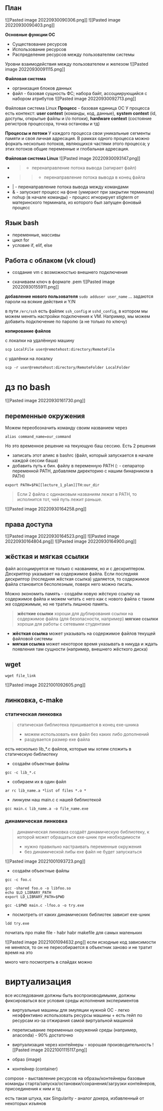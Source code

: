## План
![[Pasted image 20220930090306.png]]
![[Pasted image 20220930090403.png]]

 **Основные функции ОС**
  - Существование ресурсов
  - Использование ресурсов
  - Распределение ресурсов между пользователям системы

Уровни взаимодействия между пользователем и железом
![[Pasted image 20220930091115.png]]

**Файловая система** 
 - организация блоков данных
 - файл - базовая сущность ФС; набора байт, ассоциирующийся с набором атрибутов
![[Pasted image 20220930092713.png]] 


Файловая система Linux
 **Процесс** - базовая единица ОС
 У процесса есть контекст: **user context** (команды, код, данные), **system context** (id, доступы, открытые файлы и i/o потоки), **hardware context** (состояние регистров процессора, точка остановы и тд)


**Процессы и потоки**
У каждого процесса свои уникальные сегменты памяти и своя личная адресация.
В рамках одного процесса можно форкать несколько потоков, являющихся частями этого процесса; у этих потоков общие переменные и глобальная адресация.

**Файловая система Linux**
![[Pasted image 20220930093147.png]]


 - > - перенаправление потока вывода (затирает файл)
 - >> - перенаправление потока вывода в конец файла
 - | - перенаправление потока вывода между командами
 - & - запускает процесс на фоне (умирают при закрытии терминала)
 - nohup (в начале команды) - процесс игнорирует stigterm от материнского терминала, из которого был запущен фоновый процесс


## Язык bash
 - переменные, массивы
 - цикл for
 - условие if, elif, else

## Работа с облаком (vk cloud)

 - создание vm с возможностью внешнего подключения

 - скачиваем ключ в формате .pem
![[Pasted image 20220930155911.png]]

**добавление нового пользователя**
`sudo adduser user_name`
... задаются пароли на всякие действия и Y/N

в пути `/erc/ssh` есть файлик `ssh_config` и `sshd_config`, в котором мы можем менять настройки подключения к VM.
Например, мы можем добавить подключение по паролю (а не только по ключу)

**копирование файлов**

с локалки на удалённую машину
```
scp LocalFile user@remotehost:directory/RemoteFile
```
с удалёнки на локалку
```
scp -r user@remotehost:directory/RemoteFolder LocalFolder 
```

# дз по bash
![[Pasted image 20220930161730.png]]


## переменные окружения

Можем переобозначить команду своим названием через
```
alias command_name=our_command
```
Но это временное решение на текующую баш сессию. Есть 2 решения
 - записать этот алияс в bashrc (файл, который запускается в начале каждой сессии баша)
 - добавить путь к бин. файлу в переменную PATH
 (: - сепаратор переменной PATH, добавляем директорию с нашим бинарником в PATH)
```
export PATH=$PA[[lecture_1_plan]]TH:our_dir
```

> Если 2 файла с одинаковым названиям лежат в PATH, то исполнится тот, чей путь лежит раньше.



![[Pasted image 20220930164258.png]]

## права доступа
![[Pasted image 20220930164523.png]]
![[Pasted image 20220930164804.png]]
![[Pasted image 20220930164900.png]]

## жёсткая и мягкая ссылки
файл ассоциируется не только с названием, но и с дескриптером. Дескриптор указывает на содержимое файла. Если последняя дескриптор (последняя жёсткая ссылка) удаляется, то содержимое файла становится бесполезным, поверх него можно писать.

Можно экономить память - создаём новую жёсткую ссылку на содержимое файла и можем читать с него как с нового файла с таким же содержимым, но не тратить лишнюю память.

> **жёсткие ссылки** хороши для дублирования ссылки на содержимое файла (для безопасности, например)
> **мягкие ссылки** хороши для работы с сетевыми студентами

- **жёсткая ссылка** может указывать на содержимое файлов текущей файловой системы
- **мягкая ссылка** может некоторое время указывать в никуда и ждать появления там сущности (например, внешнего жёсткого диска)

## wget

```
wget file_link
```

![[Pasted image 20221001092605.png]]


## линковка, c-make
### статическая линковка

> статическая библиотека пришивается в конец exe-шника
>  - можем использовать exe файл без каких либо дополнений
>  - раздувается размер exe файла

есть несколько lib_*.c файлов, которые мы хотим сложить в статическую библиотеку
 - создаём объектные файлы
```
gcc -c lib_*.c
```
 - собираем их в один файл
```
ar rc lib_name.a *list of files *.o *
```
 - линкуем наш main.c с нашей библиотекой
```
gcc main.c lib_name.a -o file_name.exe
```

### динамическая линковка

> динамическая линковка создаёт динамическую библиотеку, к которой может обращаться exe-шник при необходимости
>  - нужно правильно настраивать переменные окружения
>  - без динамической либы exe файл не будет запускаться

![[Pasted image 20221001093723.png]]

 - создаём объектные файлы
```
gcc -c foo.c
```
```
gcc -shared foo.o -o libfoo.so
echo $LD_LIBRARY_PATH
export LD_LIBRARY_PATH=$PWD
```
```
gcc -L$PWD main.c -lfoo.o -o try.exe
```

 - посмотреть от каких динамических библиотек зависит exe-шник
```
ldd try.exe
```


почитать про make file - habr habr makefile для самых маленьких

![[Pasted image 20221001094632.png]]
если исходные код зависимости не менялся, то он не пересобирается в объектник заново и не тратит время на это

много чего посмотреть в слайдах можно


# виртуализация

все исследования должны быть воспроизводимыми, должны фиксироваться все условия среды исполнения экспериментов

 - виртуальные машины для эмуляции нужной ОС - легко неэффективно использовать ресурсы машины + есть гейп по ресурсам из-за отжирания самой виртуальной машиной
 - переписывание переменных окружений среды (например, anaconda) - 90% достаточно
 - виртуализация через контейнеры - хорошая производительность
![[Pasted image 20221001115117.png]]

 - образ (image)
 - контейнер (container)


compose - выставление ресурсов на образы/контейнеры
базовые команды старта/запуска/остановки/сохранения/загрузки контейнеров, присоединения к ним и тд

есть такая штука, как Singularity - аналог докера, избавленный от некоторых изъянов



